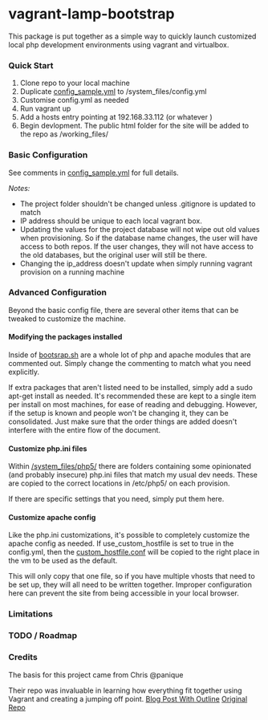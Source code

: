 # vagrant-lamp-bootstrap

This package is put together as a simple way to quickly launch customized local php development 
environments using vagrant and virtualbox.  

### Quick Start

1. Clone repo to your local machine
2. Duplicate [config_sample.yml](/system_files/config_sample.yml) to /system_files/config.yml
3. Customise config.yml as needed
4. Run vagrant up
5. Add a hosts entry pointing at 192.168.33.112 (or whatever )
6. Begin devlopment. The public html folder for the site will be added to the repo as /working_files/

### Basic Configuration
See comments in [config_sample.yml](/system_files/config_sample.yml) for full details. 

*Notes:*
* The project folder shouldn't be changed unless .gitignore is updated to match
* IP address should be unique to each local vagrant box. 
* Updating the values for the project database will not wipe out old values when provisioning. 
  So if the database name changes, the user will have access to both repos. If the user changes, they will not have access to the old databases, but the original user will still be there.
* Changing the ip_address doesn't update when simply running vagrant provision on a running machine

### Advanced Configuration

Beyond the basic config file, there are several other items that can be tweaked to customize the machine.  

#### Modifying the packages installed

Inside of [bootsrap.sh](/system_files/bootstrap.sh) are a whole lot of php and apache modules that are 
commented out. Simply change the commenting to match what you need explicitly. 

If extra packages that aren't listed need to be installed, simply add a sudo apt-get install as needed.
It's recommended these are kept to a single item per install on most machines, for ease of reading and
debugging. However, if the setup is known and people won't be changing it, they can be consolidated. Just
make sure that the order things are added doesn't interfere with the entire flow of the document.

#### Customize php.ini files

Within [/system_files/php5/](/system_files/php5/) there are folders containing some opinionated (and probably insecure) php.ini files that match my usual dev needs. These are copied to the correct locations in 
/etc/php5/ on each provision.

If there are specific settings that you need, simply put them here.

#### Customize apache config

Like the php.ini customizations, it's possible to completely customize the apache config as needed.
If use_custom_hostfile is set to true in the config.yml, then the 
[custom_hostfile.conf](/system_files/apache2/custom_hostfile.conf) will be copied to the right place 
in the vm to be used as the default. 

This will only copy that one file, so if you have multiple vhosts that need to be set up, they will all need to
be written together. Improper configuration here can prevent the site from being accessible in your local
browser. 

### Limitations

### TODO / Roadmap

### Credits

The basis for this project came from Chris @panique 

Their repo was invaluable in learning how everything fit together using Vagrant and creating a jumping 
off point. 
[Blog Post With Outline](http://www.dev-metal.com/super-simple-vagrant-lamp-stack-bootstrap-installable-one-command/)
[Original Repo](https://github.com/panique/vagrant-lamp-bootstrap)